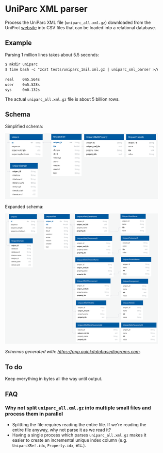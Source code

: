 # UniParc XML parser

Process the UniParc XML file (`uniparc_all.xml.gz`) downloaded from the UniProt [website](http://www.uniprot.org/downloads) into CSV files that can be loaded into a relational database.

## Example

Parsing 1 million lines takes about 5.5 seconds:

```txt
$ mkdir uniparc
$ time bash -c "zcat tests/uniparc_1mil.xml.gz | uniparc_xml_parser >/dev/null"

real    0m5.564s
user    0m5.528s
sys     0m0.132s
```

The actual `uniparc_all.xml.gz` file is about 5 billion rows.

## Schema

Simplified schema:

<img src="docs/schema/compact.png" width="600px" />

Expanded schema:

<img src="docs/schema/expanded.png" width="600px" />

*Schemas generated with: <https://app.quickdatabasediagrams.com>.*

## To do

Keep everything in bytes all the way until output.

## FAQ

### Why not split `uniparc_all.xml.gz` into multiple small files and process them in parallel

- Splitting the file requires reading the entire file. If we're reading the entire file anyway, why not parse it as we read it?
- Having a single process which parses `uniparc_all.xml.gz` makes it easier to create an incremental unique index column (e.g. `UniparcXRef.idx`, `Property.idx`, etc.).
